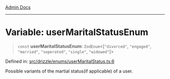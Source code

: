 [Admin Docs](/)

***

# Variable: userMaritalStatusEnum

> `const` **userMaritalStatusEnum**: `ZodEnum`\<\[`"divorced"`, `"engaged"`, `"married"`, `"seperated"`, `"single"`, `"widowed"`\]\>

Defined in: [src/drizzle/enums/userMaritalStatus.ts:6](https://github.com/Suyash878/talawa-api/blob/dd80c416ddd46afdb07c628dc824194bc09930cc/src/drizzle/enums/userMaritalStatus.ts#L6)

Possible variants of the martial status(if applicable) of a user.
